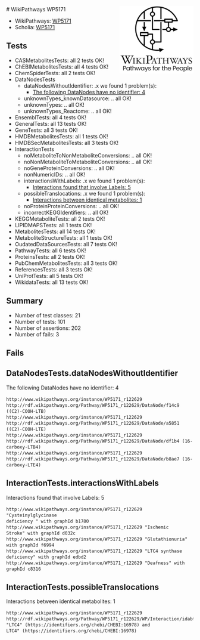 <img style="float: right; width: 200px" src="../logo.png" />
# WikiPathways WP5171

* WikiPathways: [WP5171](https://identifiers.org/wikipathways:WP5171)
* Scholia: [WP5171](https://scholia.toolforge.org/wikipathways/WP5171)
## Tests
* CASMetabolitesTests: all 2 tests OK!
* ChEBIMetabolitesTests: all 4 tests OK!
* ChemSpiderTests: all 2 tests OK!
* DataNodesTests
    * dataNodesWithoutIdentifier: .x we found 1 problem(s):
        * [The following DataNodes have no identifier: 4](#d2d32fa3)
    * unknownTypes_knownDatasource: .. all OK!
    * unknownTypes: .. all OK!
    * unknownTypes_Reactome: .. all OK!
* EnsemblTests: all 4 tests OK!
* GeneralTests: all 13 tests OK!
* GeneTests: all 3 tests OK!
* HMDBMetabolitesTests: all 1 tests OK!
* HMDBSecMetabolitesTests: all 3 tests OK!
* InteractionTests
    * noMetaboliteToNonMetaboliteConversions: .. all OK!
    * noNonMetaboliteToMetaboliteConversions: .. all OK!
    * noGeneProteinConversions: .. all OK!
    * nonNumericIDs: .. all OK!
    * interactionsWithLabels: .x we found 1 problem(s):
        * [Interactions found that involve Labels: 5](#630d267c)
    * possibleTranslocations: .x we found 1 problem(s):
        * [Interactions between identical metabolites: 1](#d59038c4)
    * noProteinProteinConversions: .. all OK!
    * incorrectKEGGIdentifiers: .. all OK!
* KEGGMetaboliteTests: all 2 tests OK!
* LIPIDMAPSTests: all 1 tests OK!
* MetabolitesTests: all 14 tests OK!
* MetaboliteStructureTests: all 1 tests OK!
* OudatedDataSourcesTests: all 7 tests OK!
* PathwayTests: all 6 tests OK!
* ProteinsTests: all 2 tests OK!
* PubChemMetabolitesTests: all 3 tests OK!
* ReferencesTests: all 3 tests OK!
* UniProtTests: all 5 tests OK!
* WikidataTests: all 13 tests OK!


## Summary

* Number of test classes: 21
* Number of tests: 101
* Number of assertions: 202
* Number of fails: 3

## Fails

<a name="d2d32fa3" />

## DataNodesTests.dataNodesWithoutIdentifier

The following DataNodes have no identifier: 4
```
http://www.wikipathways.org/instance/WP5171_r122629 http://rdf.wikipathways.org/Pathway/WP5171_r122629/DataNode/f14c9 ((C2)-COOH-LTB)
http://www.wikipathways.org/instance/WP5171_r122629 http://rdf.wikipathways.org/Pathway/WP5171_r122629/DataNode/a5851 ((C2)-COOH-LTE)
http://www.wikipathways.org/instance/WP5171_r122629 http://rdf.wikipathways.org/Pathway/WP5171_r122629/DataNode/df1b4 (16-carboxy-LTB4)
http://www.wikipathways.org/instance/WP5171_r122629 http://rdf.wikipathways.org/Pathway/WP5171_r122629/DataNode/b8ae7 (16-carboxy-LTE4)
```

<a name="630d267c" />

## InteractionTests.interactionsWithLabels

Interactions found that involve Labels: 5
```
http://www.wikipathways.org/instance/WP5171_r122629 "Cysteinylglycinase 
deficiency " with graphId b1780
http://www.wikipathways.org/instance/WP5171_r122629 "Ischemic
Stroke" with graphId d032c
http://www.wikipathways.org/instance/WP5171_r122629 "Glutathionuria" with graphId f6994
http://www.wikipathways.org/instance/WP5171_r122629 "LTC4 synthase
deficiency" with graphId edbd2
http://www.wikipathways.org/instance/WP5171_r122629 "Deafness" with graphId c8316
```

<a name="d59038c4" />

## InteractionTests.possibleTranslocations

Interactions between identical metabolites: 1
```
http://www.wikipathways.org/instance/WP5171_r122629 http://rdf.wikipathways.org/Pathway/WP5171_r122629/WP/Interaction/idabf0aac0 "LTC4" (https://identifiers.org/chebi/CHEBI:16978) and 
LTC4" (https://identifiers.org/chebi/CHEBI:16978)
```


